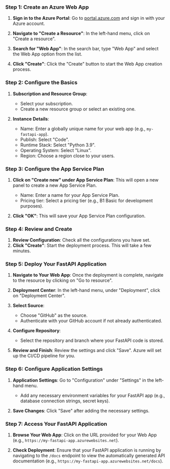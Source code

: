 

### Step 1: Create an Azure Web App

1. **Sign in to the Azure Portal**: Go to [portal.azure.com](https://portal.azure.com) and sign in with your Azure account.

2. **Navigate to "Create a Resource"**: In the left-hand menu, click on "Create a resource".

3. **Search for "Web App"**: In the search bar, type "Web App" and select the Web App option from the list.

4. **Click "Create"**: Click the "Create" button to start the Web App creation process.

### Step 2: Configure the Basics

1. **Subscription and Resource Group**:
   - Select your subscription.
   - Create a new resource group or select an existing one.

2. **Instance Details**:
   - Name: Enter a globally unique name for your web app (e.g., `my-fastapi-app`).
   - Publish: Select "Code".
   - Runtime Stack: Select "Python 3.9".
   - Operating System: Select "Linux".
   - Region: Choose a region close to your users.

### Step 3: Configure the App Service Plan

1. **Click on "Create new" under App Service Plan**: This will open a new panel to create a new App Service Plan.
   - Name: Enter a name for your App Service Plan.
   - Pricing tier: Select a pricing tier (e.g., B1 Basic for development purposes).

2. **Click "OK"**: This will save your App Service Plan configuration.

### Step 4: Review and Create

1. **Review Configuration**: Check all the configurations you have set.
2. **Click "Create"**: Start the deployment process. This will take a few minutes.

### Step 5: Deploy Your FastAPI Application

1. **Navigate to Your Web App**: Once the deployment is complete, navigate to the resource by clicking on "Go to resource".

2. **Deployment Center**: In the left-hand menu, under "Deployment", click on "Deployment Center".

3. **Select Source**:
   - Choose "GitHub" as the source.
   - Authenticate with your GitHub account if not already authenticated.

4. **Configure Repository**:
   - Select the repository and branch where your FastAPI code is stored.

5. **Review and Finish**: Review the settings and click "Save". Azure will set up the CI/CD pipeline for you.

### Step 6: Configure Application Settings

1. **Application Settings**: Go to "Configuration" under "Settings" in the left-hand menu.
   - Add any necessary environment variables for your FastAPI app (e.g., database connection strings, secret keys).

2. **Save Changes**: Click "Save" after adding the necessary settings.

### Step 7: Access Your FastAPI Application

1. **Browse Your Web App**: Click on the URL provided for your Web App (e.g., `https://my-fastapi-app.azurewebsites.net`).

2. **Check Deployment**: Ensure that your FastAPI application is running by navigating to the `/docs` endpoint to view the automatically generated API documentation (e.g., `https://my-fastapi-app.azurewebsites.net/docs`).


